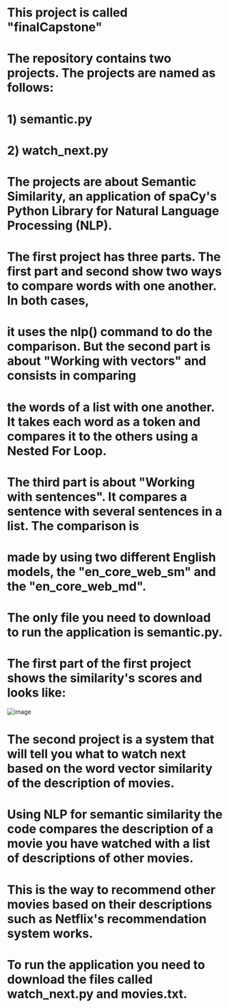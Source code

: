 # This project is called "finalCapstone"

# The repository contains two projects. The projects are named as follows:
# 1) semantic.py
# 2) watch_next.py

# The projects are about Semantic Similarity, an application of spaCy's Python Library for Natural Language Processing (NLP). 

# The first project has three parts. The first part and second show two ways to compare words with one another. In both cases,
# it uses the nlp() command to do the comparison. But the second part is about "Working with vectors" and consists in comparing
# the words of a list with one another. It takes each word as a token and compares it to the others using a Nested For Loop.
# The third part is about "Working with sentences". It compares a sentence with several sentences in a list. The comparison is
# made by using two different English models, the "en_core_web_sm" and the "en_core_web_md".
# The only file you need to download to run the application is semantic.py.

# The first part of the first project shows the similarity's scores and looks like:
![image](https://github.com/danidicillo/finalCapstone/assets/117518099/b23a0235-ab63-474b-b333-2ceef5aeeeee)



# The second project is a system that will tell you what to watch next based on the word vector similarity of the description of movies. 
# Using NLP for semantic similarity the code compares the description of a movie you have watched with a list of descriptions of other movies. 
# This is the way to recommend other movies based on their descriptions such as Netflix's recommendation system works.
# To run the application you need to download the files called watch_next.py and movies.txt.

